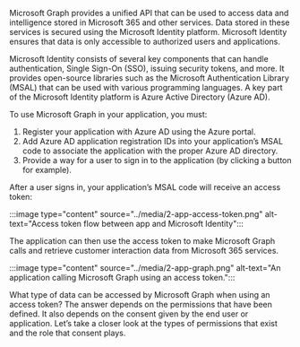 Microsoft Graph provides a unified API that can be used to access data and intelligence stored in Microsoft 365 and other services. Data stored in these services is secured using the Microsoft Identity platform. Microsoft Identity ensures that data is only accessible to authorized users and applications.  

Microsoft Identity consists of several key components that can handle authentication, Single Sign-On (SSO), issuing security tokens, and more. It provides open-source libraries such as the Microsoft Authentication Library (MSAL) that can be used with various programming languages. A key part of the Microsoft Identity platform is Azure Active Directory (Azure AD). 

To use Microsoft Graph in your application, you must: 

1. Register your application with Azure AD using the Azure portal.  
1. Add Azure AD application registration IDs into your application’s MSAL code to associate the application with the proper Azure AD directory.
1. Provide a way for a user to sign in to the application (by clicking a button for example). 

After a user signs in, your application’s MSAL code will receive an access token: 

:::image type="content" source="../media/2-app-access-token.png" alt-text="Access token flow between app and Microsoft Identity":::

The application can then use the access token to make Microsoft Graph calls and retrieve customer interaction data from Microsoft 365 services. 

:::image type="content" source="../media/2-app-graph.png" alt-text="An application calling Microsoft Graph using an access token.":::

What type of data can be accessed by Microsoft Graph when using an access token? The answer depends on the permissions that have been defined. It also depends on the consent given by the end user or application. Let’s take a closer look at the types of permissions that exist and the role that consent plays.
